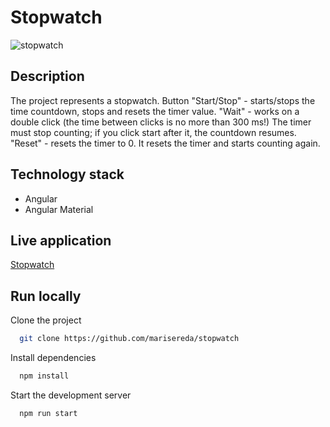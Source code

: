 # Stopwatch
![stopwatch](https://github.com/marisereda/stopwatch/assets/105078220/a27621c0-6e4a-4d4f-9ec4-4e66cc1aff42)

## Description
The project represents a stopwatch. Button "Start/Stop" - starts/stops the time countdown, stops and resets the timer value.
"Wait" - works on a double click (the time between clicks is no more than 300 ms!) The timer must stop counting; if you click start after it, the countdown resumes.
"Reset" - resets the timer to 0. It resets the timer and starts counting again.

## Technology stack
- Angular
- Angular Material

## Live application
[Stopwatch](https://dynamic-bombolone-7615cb.netlify.app/)


## Run locally

Clone the project

```bash
  git clone https://github.com/marisereda/stopwatch
```
Install dependencies

```bash
  npm install
```
  
Start the development server

```bash
  npm run start
```

